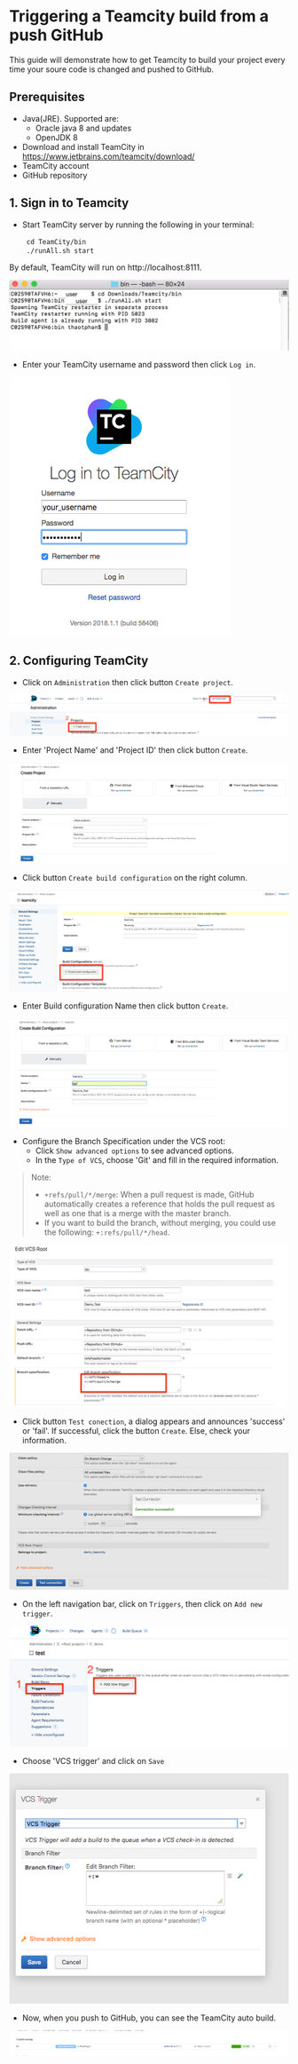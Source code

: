 # Triggering a Teamcity build from a push GitHub

This guide will demonstrate how to get Teamcity to build your project every time your soure code is changed and pushed to GitHub.
## Prerequisites
+ Java(JRE). Supported are:
    + Oracle java 8 and updates
    + OpenJDK 8
+ Download and install TeamCity in https://www.jetbrains.com/teamcity/download/
+ TeamCity account
+ GitHub repository
## 1. Sign in to Teamcity 
+ Start TeamCity server by running the following in your terminal:
    ```
     cd TeamCity/bin
     ./runAll.sh start
    ```
By default, TeamCity will run on  http://localhost:8111.

![alt text](./assets/run_server.png )

+ Enter your TeamCity username and password then click `Log in`. 

![alt text](./assets/login.png )

## 2. Configuring TeamCity
+ Click on `Administration` then click button `Create project`.

![alt text](./assets/creat_project.png )

+ Enter 'Project Name' and 'Project ID' then click button `Create`.

![alt text](./assets/info_project.png )

+ Click button `Create build configuration` on the right column. 

![alt text](./assets/creat-build.png )

+ Enter Build configuration Name then click button `Create`.

![alt text](./assets/inf_creatbuild.png )
+ Configure the Branch Specification under the VCS root:
    + Click `Show advanced options` to  see advanced options.
    + In the `Type of VCS`, choose 'Git' and fill in the required information. 
>Note:  
> + `+refs/pull/*/merge`:    When a pull request is made, GitHub automatically creates a reference that holds the pull request as well as one that is a merge with the master branch.
> + If you want to build the branch, without merging, you could use the following: `+:refs/pull/*/head`.

![alt text](./assets/VCS.png )

+ Click button `Test conection`, a dialog appears and announces 'success' or 'fail'. If successful, click the button `Create`. Else, check your information.

![alt text](./assets/connect.png )

+ On the left navigation bar, click on `Triggers`, then click on `Add new trigger`.

![alt text](./assets/click_trigger.png )

+ Choose 'VCS trigger' and click on `Save`

![alt text](./assets/trigger.png )

+ Now, when you push to GitHub, you can see the TeamCity auto build. 

![alt text](./assets/running.png )